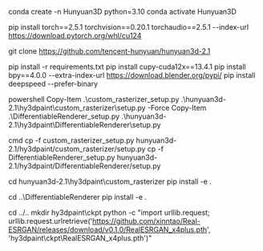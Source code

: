 conda create -n Hunyuan3D python=3.10
conda activate Hunyuan3D

pip install torch==2.5.1 torchvision==0.20.1 torchaudio==2.5.1 --index-url https://download.pytorch.org/whl/cu124
<!-- pip install termcolor transformers -->

git clone https://github.com/tencent-hunyuan/hunyuan3d-2.1

<!-- cd Hunyuan3D-2.1 -->
pip install -r requirements.txt
pip install cupy-cuda12x==13.4.1
pip install bpy==4.0.0 --extra-index-url https://download.blender.org/pypi/
pip install deepspeed --prefer-binary

<!-- cd .. -->
powershell
Copy-Item .\custom_rasterizer_setup.py .\hunyuan3d-2.1\hy3dpaint\custom_rasterizer\setup.py -Force
Copy-Item .\DifferentiableRenderer_setup.py .\hunyuan3d-2.1\hy3dpaint\DifferentiableRenderer\setup.py

cmd
cp -f custom_rasterizer_setup.py hunyuan3d-2.1/hy3dpaint/custom_rasterizer/setup.py
cp -f DifferentiableRenderer_setup.py hunyuan3d-2.1/hy3dpaint/DifferentiableRenderer/setup.py

cd hunyuan3d-2.1\hy3dpaint\custom_rasterizer
pip install -e .

cd ..\DifferentiableRenderer
pip install -e .

cd ../.. 
mkdir hy3dpaint\ckpt
python -c "import urllib.request; urllib.request.urlretrieve('https://github.com/xinntao/Real-ESRGAN/releases/download/v0.1.0/RealESRGAN_x4plus.pth', 'hy3dpaint\ckpt\RealESRGAN_x4plus.pth')"

<!-- wget https://github.com/xinntao/Real-ESRGAN/releases/download/v0.1.0/RealESRGAN_x4plus.pth -P hy3dpaint/ckpt -->

<!-- cd ../.. -->
<!-- cd hy3dpaint/DifferentiableRenderer -->
<!-- bash compile_mesh_painter.sh -->
<!-- cd ../.. -->

<!-- wget https://github.com/xinntao/Real-ESRGAN/releases/download/v0.1.0/RealESRGAN_x4plus.pth -P hy3dpaint/ckpt -->


<!-- conda activate Hunyuan3D
cd D:\model\3DMG\hunyuan3d-2.1\hy3dpaint\custom_rasterizer
C:\Program Files\Microsoft Visual Studio\2022\Community\VC\Tools\MSVC\14.44.35207\bin\Hostx64\x64
python setup.py install -->